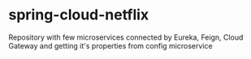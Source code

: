 # spring-cloud-netflix
Repository with few microservices connected by Eureka, Feign, Cloud Gateway and getting it's properties from config microservice
